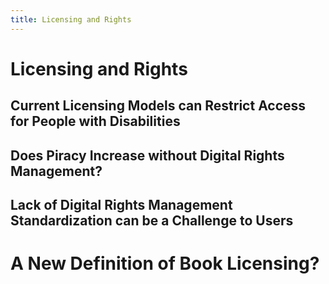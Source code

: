 ```yaml
---
title: Licensing and Rights
---
```


# Licensing and Rights

## Current Licensing Models can Restrict Access for People with Disabilities

## Does Piracy Increase without Digital Rights Management?

## Lack of Digital Rights Management Standardization can be a Challenge to Users

# A New Definition of Book Licensing?